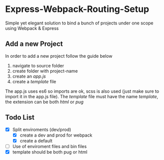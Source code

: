 # Express-Webpack-Routing-Setup
Simple yet elegant solution to bind a bunch of projects under one scope using 
Webpack & Express 

## Add a new Project
In order to add a new project follow the guide below
1. navigate to source folder
2. create folder with project-name
3. create an *app.js*  
4. create a *template* file 

The app.js uses es6 so imports are ok, scss is also used (just make sure to import it in the app.js file). The *template* file must have the name *template*, the extension can be both *html* or *pug*

## Todo List
- [x] Split enviroments (dev/prod)
  - [x] create a dev and prod for webpack
  - [x] create a default
- [ ] Use of enviroment files and bin files 
- [x] template should be both pug or html

